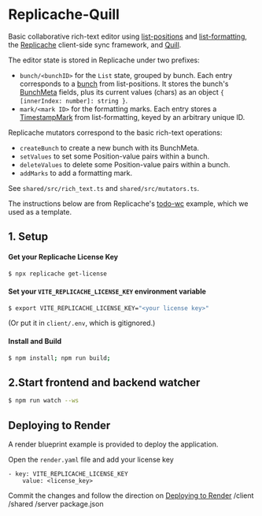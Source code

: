 # Replicache-Quill

Basic collaborative rich-text editor using [list-positions](https://github.com/mweidner037/list-positions#readme) and [list-formatting](https://github.com/mweidner037/list-formatting#readme), the [Replicache](https://replicache.dev/) client-side sync framework, and [Quill](https://quilljs.com/).

The editor state is stored in Replicache under two prefixes:

- `bunch/<bunchID>` for the `List` state, grouped by bunch. Each entry corresponds to a [bunch](https://github.com/mweidner037/list-positions#bunches) from list-positions. It stores the bunch's [BunchMeta](https://github.com/mweidner037/list-positions#managing-metadata) fields, plus its current values (chars) as an object `{ [innerIndex: number]: string }`.
- `mark/<mark ID>` for the formatting marks. Each entry stores a [TimestampMark](https://github.com/mweidner037/list-formatting#class-timestampformatting) from list-formatting, keyed by an arbitrary unique ID.

Replicache mutators correspond to the basic rich-text operations:

- `createBunch` to create a new bunch with its BunchMeta.
- `setValues` to set some Position-value pairs within a bunch.
- `deleteValues` to delete some Position-value pairs within a bunch.
- `addMarks` to add a formatting mark.

See `shared/src/rich_text.ts` and `shared/src/mutators.ts`.

The instructions below are from Replicache's [todo-wc](https://github.com/rocicorp/todo-wc) example, which we used as a template.

## 1. Setup

#### Get your Replicache License Key

```bash
$ npx replicache get-license
```

#### Set your `VITE_REPLICACHE_LICENSE_KEY` environment variable

```bash
$ export VITE_REPLICACHE_LICENSE_KEY="<your license key>"
```

(Or put it in `client/.env`, which is gitignored.)

#### Install and Build

```bash
$ npm install; npm run build;
```

## 2.Start frontend and backend watcher

```bash
$ npm run watch --ws
```

## Deploying to Render

A render blueprint example is provided to deploy the application.

Open the `render.yaml` file and add your license key

```
- key: VITE_REPLICACHE_LICENSE_KEY
    value: <license_key>
```

Commit the changes and follow the direction on [Deploying to Render](https://doc.replicache.dev/deploy-render)
/client
/shared
/server
package.json
